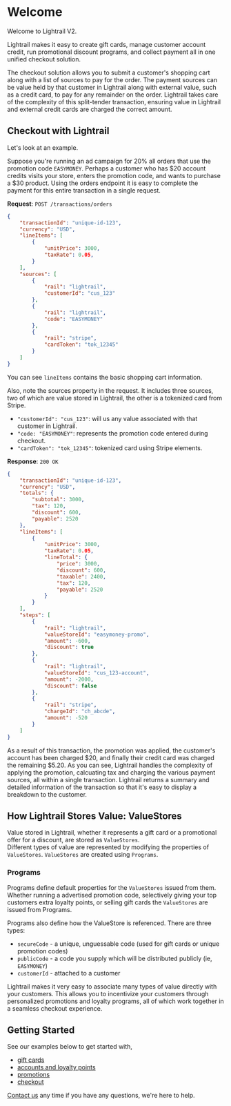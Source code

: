 # Welcome
Welcome to Lightrail V2. 

Lightrail makes it easy to create gift cards, manage customer account credit, run promotional discount programs, and collect payment all in one unified checkout solution.

The checkout solution allows you to submit a customer's shopping cart along with a list of sources to pay for the order. The payment sources can be value held by that customer in Lightrail along with external value, such as a credit card, to pay for any remainder on the order. Lightrail takes care of the complexity of this split-tender transaction, ensuring value in Lightrail and external credit cards are charged the correct amount.

## Checkout with Lightrail
Let's look at an example. 

Suppose you're running an ad campaign for 20% all orders that use the promotion code `EASYMONEY`. 
Perhaps a customer who has $20 account credits visits your store, enters the promotion code, and wants to purchase a $30 product. Using the orders endpoint it is easy to complete the payment for this entire transaction in a single request.

**Request**: `POST /transactions/orders`
```json
{
    "transactionId": "unique-id-123",
    "currency": "USD",
    "lineItems": [
        {
            "unitPrice": 3000,
            "taxRate": 0.05,
        }
    ],
    "sources": [
        {
            "rail": "lightrail",
            "customerId": "cus_123"
        },
        {
            "rail": "lightrail",
            "code": "EASYMONEY"
        },
        {
            "rail": "stripe",
            "cardToken": "tok_12345"
        }
    ]
}
```       

You can see `lineItems` contains the basic shopping cart information. 

Also, note the sources property in the request. It includes three sources, two of which are value stored in Lightrail, the other is a tokenized card from Stripe.
- `"customerId": "cus_123"`: will us any value associated with that customer in Lightrail. 
- `"code: "EASYMONEY"`: represents the promotion code entered during checkout.
- `"cardToken": "tok_12345"`: tokenized card using Stripe elements.  
 
**Response**: `200 OK`
```json
{
    "transactionId": "unique-id-123",
    "currency": "USD",
    "totals": {
        "subtotal": 3000,
        "tax": 120,
        "discount": 600,
        "payable": 2520
    },
    "lineItems": [
        {
            "unitPrice": 3000,
            "taxRate": 0.05,
            "lineTotal": {
                "price": 3000,
                "discount": 600,
                "taxable": 2400,
                "tax": 120,
                "payable": 2520
            }
        }
    ],
    "steps": [
        {
            "rail": "lightrail",
            "valueStoreId": "easymoney-promo",
            "amount": -600, 
            "discount": true
        },
        {
            "rail": "lightrail",
            "valueStoreId": "cus_123-account",
            "amount": -2000, 
            "discount": false
        },
        {
            "rail": "stripe",
            "chargeId": "ch_abcde",
            "amount": -520
        }
    ]
} 
``` 

As a result of this transaction, the promotion was applied, the customer's account has been charged $20, and finally their credit card was charged the remaining $5.20.
As you can see, Lightrail handles the complexity of applying the promotion, calcuating tax and charging the various payment sources, all within a single transaction. 
Lightrail returns a summary and detailed information of the transaction so that it's easy to display a breakdown to the customer. 

## How Lightrail Stores Value: ValueStores
Value stored in Lightrail, whether it represents a gift card or a promotional offer for a discount, are stored as `ValueStores`.   
Different types of value are represented by modifying the properties of `ValueStores`. `ValueStores` are created using `Programs`. 

### Programs
Programs define default properties for the `ValueStores` issued from them. 
Whether running a advertised promotion code, selectively giving your top customers extra loyalty points, or selling gift cards the `ValueStores` are issued from Programs.

Programs also define how the ValueStore is referenced. There are three types:
- `secureCode` - a unique, unguessable code (used for gift cards or unique promotion codes)
- `publicCode` - a code you supply which will be distributed publicly (ie, `EASYMONEY`)
- `customerId` - attached to a customer

Lightrail makes it very easy to associate many types of value directly with your customers. This allows you to incentivize your customers through personalized promotions and loyalty programs, all of which work together in a seamless checkout experience. 

## Getting Started
See our examples below to get started with,
- [gift cards](https://localhost:8181/docs#gift-cards)
- [accounts and loyalty points](https://localhost:8181/docs#accounts)
- [promotions](https://localhost:8181/docs#promotions)
- [checkout](https://lightrailapi.docs.apiary.io/#reference/0/transactions/process-an-order)
 
[Contact us](mailto:hello@lightrail.com) any time if you have any questions, we're here to help. 
